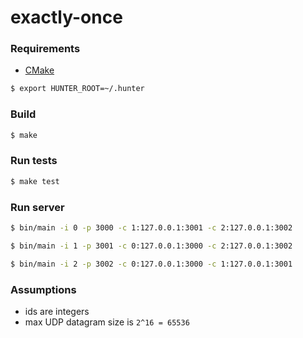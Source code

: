 # exactly-once

### Requirements

- [CMake](https://cmake.org/)

```bash
$ export HUNTER_ROOT=~/.hunter
```

### Build
```bash
$ make
```

### Run tests
```bash
$ make test
```

### Run server
```bash
$ bin/main -i 0 -p 3000 -c 1:127.0.0.1:3001 -c 2:127.0.0.1:3002
```
```bash
$ bin/main -i 1 -p 3001 -c 0:127.0.0.1:3000 -c 2:127.0.0.1:3002
```
```bash
$ bin/main -i 2 -p 3002 -c 0:127.0.0.1:3000 -c 1:127.0.0.1:3001
```

### Assumptions
- ids are integers
- max UDP datagram size is `2^16 = 65536`
